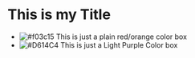 # This is my Title
- ![#f03c15](https://placehold.it/15/f03c15/000000?text=+)
This is just a plain red/orange color box
- ![#D614C4](https://placehold.it/15/D614C4/000000?text=+)
This is just a Light Purple Color box

